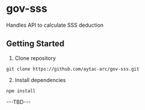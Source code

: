 # gov-sss
Handles API to calculate SSS deduction

## Getting Started

1) Clone repository
```
git clone https://github.com/aytac-arc/gov-sss.git
```

2) Install dependencies
```
npm install
```

---TBD---
